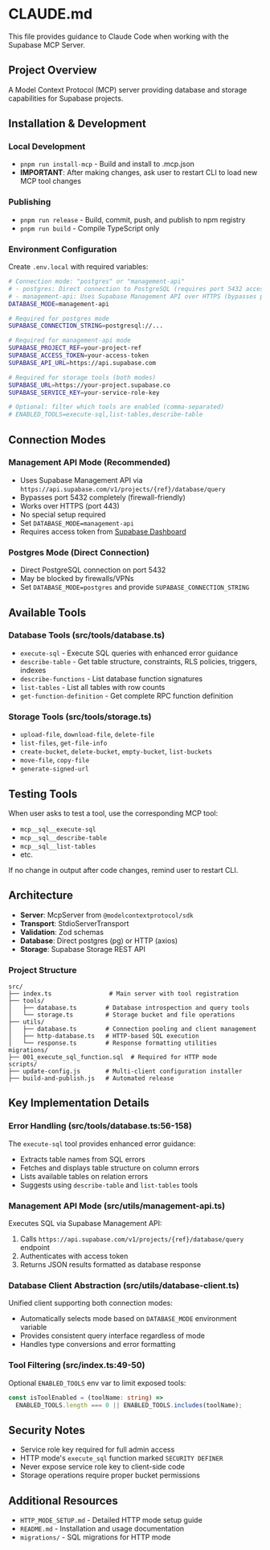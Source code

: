 # CLAUDE.md

This file provides guidance to Claude Code when working with the Supabase MCP Server.

## Project Overview

A Model Context Protocol (MCP) server providing database and storage capabilities for Supabase projects.

## Installation & Development

### Local Development
- `pnpm run install-mcp` - Build and install to .mcp.json
- **IMPORTANT**: After making changes, ask user to restart CLI to load new MCP tool changes

### Publishing
- `pnpm run release` - Build, commit, push, and publish to npm registry
- `pnpm run build` - Compile TypeScript only

### Environment Configuration

Create `.env.local` with required variables:

```bash
# Connection mode: "postgres" or "management-api"
# - postgres: Direct connection to PostgreSQL (requires port 5432 access)
# - management-api: Uses Supabase Management API over HTTPS (bypasses port 5432)
DATABASE_MODE=management-api

# Required for postgres mode
SUPABASE_CONNECTION_STRING=postgresql://...

# Required for management-api mode
SUPABASE_PROJECT_REF=your-project-ref
SUPABASE_ACCESS_TOKEN=your-access-token
SUPABASE_API_URL=https://api.supabase.com

# Required for storage tools (both modes)
SUPABASE_URL=https://your-project.supabase.co
SUPABASE_SERVICE_KEY=your-service-role-key

# Optional: filter which tools are enabled (comma-separated)
# ENABLED_TOOLS=execute-sql,list-tables,describe-table
```

## Connection Modes

### Management API Mode (Recommended)
- Uses Supabase Management API via `https://api.supabase.com/v1/projects/{ref}/database/query`
- Bypasses port 5432 completely (firewall-friendly)
- Works over HTTPS (port 443)
- No special setup required
- Set `DATABASE_MODE=management-api`
- Requires access token from [Supabase Dashboard](https://supabase.com/dashboard/account/tokens)

### Postgres Mode (Direct Connection)
- Direct PostgreSQL connection on port 5432
- May be blocked by firewalls/VPNs
- Set `DATABASE_MODE=postgres` and provide `SUPABASE_CONNECTION_STRING`

## Available Tools

### Database Tools (src/tools/database.ts)
- `execute-sql` - Execute SQL queries with enhanced error guidance
- `describe-table` - Get table structure, constraints, RLS policies, triggers, indexes
- `describe-functions` - List database function signatures
- `list-tables` - List all tables with row counts
- `get-function-definition` - Get complete RPC function definition

### Storage Tools (src/tools/storage.ts)
- `upload-file`, `download-file`, `delete-file`
- `list-files`, `get-file-info`
- `create-bucket`, `delete-bucket`, `empty-bucket`, `list-buckets`
- `move-file`, `copy-file`
- `generate-signed-url`

## Testing Tools

When user asks to test a tool, use the corresponding MCP tool:
- `mcp__sql__execute-sql`
- `mcp__sql__describe-table`
- `mcp__sql__list-tables`
- etc.

If no change in output after code changes, remind user to restart CLI.

## Architecture

- **Server**: McpServer from `@modelcontextprotocol/sdk`
- **Transport**: StdioServerTransport
- **Validation**: Zod schemas
- **Database**: Direct postgres (pg) or HTTP (axios)
- **Storage**: Supabase Storage REST API

### Project Structure

```
src/
├── index.ts                # Main server with tool registration
├── tools/
│   ├── database.ts        # Database introspection and query tools
│   └── storage.ts         # Storage bucket and file operations
├── utils/
│   ├── database.ts        # Connection pooling and client management
│   ├── http-database.ts   # HTTP-based SQL execution
│   └── response.ts        # Response formatting utilities
migrations/
├── 001_execute_sql_function.sql  # Required for HTTP mode
scripts/
├── update-config.js       # Multi-client configuration installer
├── build-and-publish.js   # Automated release
```

## Key Implementation Details

### Error Handling (src/tools/database.ts:56-158)
The `execute-sql` tool provides enhanced error guidance:
- Extracts table names from SQL errors
- Fetches and displays table structure on column errors
- Lists available tables on relation errors
- Suggests using `describe-table` and `list-tables` tools

### Management API Mode (src/utils/management-api.ts)
Executes SQL via Supabase Management API:
1. Calls `https://api.supabase.com/v1/projects/{ref}/database/query` endpoint
2. Authenticates with access token
3. Returns JSON results formatted as database response

### Database Client Abstraction (src/utils/database-client.ts)
Unified client supporting both connection modes:
- Automatically selects mode based on `DATABASE_MODE` environment variable
- Provides consistent query interface regardless of mode
- Handles type conversions and error formatting

### Tool Filtering (src/index.ts:49-50)
Optional `ENABLED_TOOLS` env var to limit exposed tools:
```typescript
const isToolEnabled = (toolName: string) =>
  ENABLED_TOOLS.length === 0 || ENABLED_TOOLS.includes(toolName);
```

## Security Notes

- Service role key required for full admin access
- HTTP mode's `execute_sql` function marked `SECURITY DEFINER`
- Never expose service role key to client-side code
- Storage operations require proper bucket permissions

## Additional Resources

- `HTTP_MODE_SETUP.md` - Detailed HTTP mode setup guide
- `README.md` - Installation and usage documentation
- `migrations/` - SQL migrations for HTTP mode
